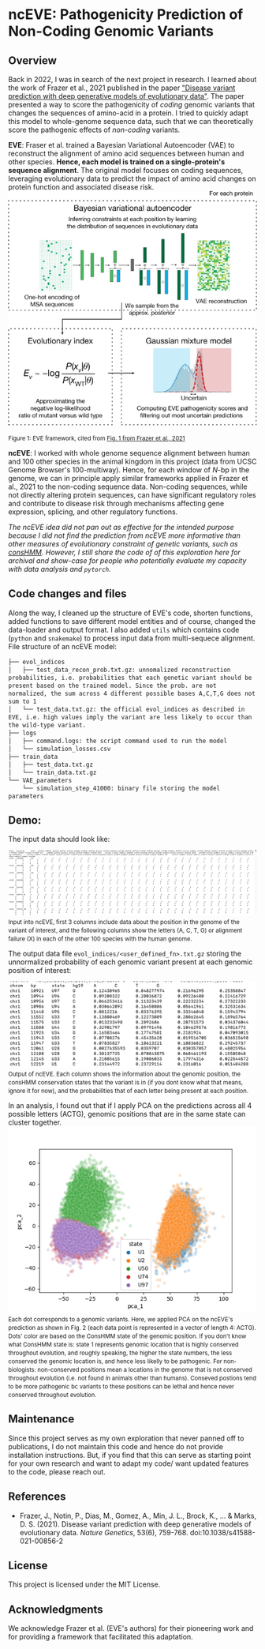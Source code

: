 
# ncEVE: Pathogenicity Prediction of Non-Coding Genomic Variants

## Overview

Back in 2022, I was in search of the next project in research. I learned about the work of Frazer et al., 2021 published in the paper ["Disease variant prediction with deep generative models of evolutionary data"](https://www.nature.com/articles/s41586-021-04043-8). The paper presented a way to score the pathogenicity of *coding* genomic variants that changes the sequences of amino-acid in a protein. I tried to quickly adapt this model to whole-genome sequence data, such that we can theoretically score the pathogenic effects of *non-coding* variants.


**EVE**: Fraser et al. trained a Bayesian Variational Autoencoder (VAE) to reconstruct the alignment of amino acid sequences between human and other species. **Hence, each model is trained on a single-protein's sequence alignment**. The original model focuses on coding sequences, leveraging evolutionary data to predict the impact of amino acid changes on protein function and associated disease risk.
![Figure 1: EVE framework, cited from Fig. 1 of Frazer et al., 2021](screenshots/EVE_fig1.png)

<small>Figure 1: EVE framework, cited from [Fig. 1 from Frazer et al., 2021](https://www.nature.com/articles/s41586-021-04043-8/figures/1)</small>

**ncEVE**: I worked with whole genome sequence alignment between human and 100 other species in the animal kingdom in this project (data from UCSC Genome Browser's 100-multiway). Hence, for each window of $N$-bp in the genome, we can in principle apply similar frameworks applied in Frazer et al., 2021 to the non-coding sequence data. Non-coding sequences, while not directly altering protein sequences, can have significant regulatory roles and contribute to disease risk through mechanisms affecting gene expression, splicing, and other regulatory functions.

*The ncEVE idea did not pan out as effective for the intended purpose because I did not find the prediction from ncEVE more informative than other measures of evolutionary constraint of genetic variants, such as [consHMM](https://www.nature.com/articles/s42003-019-0488-1). However, I still share the code of of this exploration here for archival and show-case for people who potentially evaluate my capacity with data analysis and ```pytorch```.*

## Code changes and files 
Along the way, I cleaned up the structure of EVE's code, shorten functions, added functions to save different model entities and of course, changed the data-loader and output format. I also added ```utils```  which contains code (```python``` and ```snakemake```) to process input data from multi-sequece alignment. File structure of an ncEVE model: 
```
├── evol_indices
│   ├── test_data_recon_prob.txt.gz: unnomalized reconstruction probabilities, i.e. probabilities that each genetic variant should be present based on the trained model. Since the prob. are not normalized, the sum across 4 different possible bases A,C,T,G does not sum to 1
│   └── test_data.txt.gz: the official evol_indices as described in EVE, i.e. high values imply the variant are less likely to occur than the wild-type variant.
├── logs
│   ├── command.logs: the script command used to run the model
│   └── simulation_losses.csv
├── train_data
│   ├── test_data.txt.gz
│   └── train_data.txt.gz
└── VAE_parameters
    └── simulation_step_41000: binary file storing the model parameters
```

## Demo:
The input data should look like: 

![Figure 2: Input into ncEVE](screenshots/input_ncEVE.png)
<span style="font-size: smaller;">Input into ncEVE, first 3 columns include data about the position in the genome of the variant of interest, and the following columns show the letters (A, C, T, G) or alignment failure (X) in each of the other 100 species with the human genome. </span>

The output data file ```evol_indices/<user_defined_fn>.txt.gz``` storing the unnormalized probability of each genomic variant present at each genomic position of interest: 

![Figure 3: Output of ncEVE](screenshots/ncEVE_evol_prob.png)
<small>Output of ncEVE. Each column shows the information about the genomic position, the consHMM conservation states that the variant is in (if you dont know what that means, ignore it for now), and the probabilities that of each letter being present at each position. </small>

In an analysis, I found out that if I apply PCA on the predictions across all 4 possible letters (ACTG), genomic positions that are in the same state can cluster together.
![Figure 4: PCA on ncEVE's predictions for a set of genomic positions (points)](screenshots/pca_simulation_test_data.png)
<small>Each dot corresponds to a genomic variants. Here, we applied PCA on the ncEVE's prediction as shown in Fig. 2 (each data point is represented in a vector of length 4: ACTG). Dots' color are based on the ConsHMM state of the genomic position. If you don't know what ConsHMM state is: state 1 represents genomic location that is highly conserved throughout evolution, and roughly speaking, the higher the state numbers, the less conserved the genomic location is, and hence less likelly to be pathogenic. For non-biologists: non-conserved positions mean a locations in the genome that is not conserved throughout evolution (i.e. not found in animals other than humans). Conseved postions tend to be more pathogenic bc variants to these positions can be lethal and hence never conserved throughout evolution.</small>


## Maintenance
Since this project serves as my own exploration that never panned off to publications, I do not maintain this code and hence do not provide installation instructions. But, if you find that this can serve as starting point for your own research and want to adapt my code/ want updated features to the code, please reach out. 

## References

- Frazer, J., Notin, P., Dias, M., Gomez, A., Min, J. L., Brock, K., ... & Marks, D. S. (2021). Disease variant prediction with deep generative models of evolutionary data. *Nature Genetics*, 53(6), 759-768. doi:10.1038/s41588-021-00856-2

## License

This project is licensed under the MIT License.

## Acknowledgments

We acknowledge Frazer et al. (EVE's authors) for their pioneering work and for providing a framework that facilitated this adaptation.
